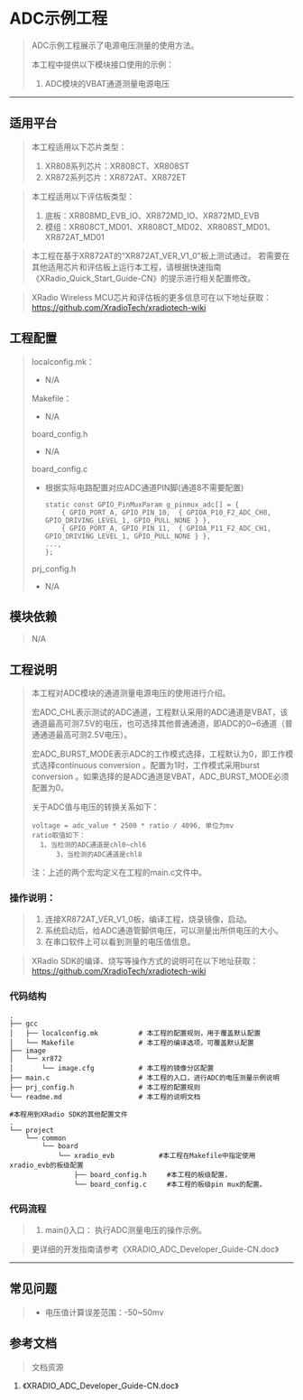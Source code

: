 # ADC示例工程

> ADC示例工程展示了电源电压测量的使用方法。
>
> 本工程中提供以下模块接口使用的示例：
>
> 1. ADC模块的VBAT通道测量电源电压

---

## 适用平台

> 本工程适用以下芯片类型：
> 1. XR808系列芯片：XR808CT、XR808ST
> 2. XR872系列芯片：XR872AT、XR872ET

> 本工程适用以下评估板类型：
> 1. 底板：XR808MD_EVB_IO、XR872MD_IO、XR872MD_EVB
> 2. 模组：XR808CT_MD01、XR808CT_MD02、XR808ST_MD01、XR872AT_MD01

> 本工程在基于XR872AT的“XR872AT_VER_V1_0”板上测试通过。
> 若需要在其他适用芯片和评估板上运行本工程，请根据快速指南《XRadio_Quick_Start_Guide-CN》的提示进行相关配置修改。

> XRadio Wireless MCU芯片和评估板的更多信息可在以下地址获取：
> https://github.com/XradioTech/xradiotech-wiki

## 工程配置

> localconfig.mk：
>
> - N/A
>
> Makefile：
>
> - N/A
>
> board_config.h
>
> - N/A
>
> board_config.c
>
> - 根据实际电路配置对应ADC通道PIN脚(通道8不需要配置)
>
>   ```
>   static const GPIO_PinMuxParam g_pinmux_adc[] = {
>   	{ GPIO_PORT_A, GPIO_PIN_10,  { GPIOA_P10_F2_ADC_CH0,  GPIO_DRIVING_LEVEL_1, GPIO_PULL_NONE } },
>   	{ GPIO_PORT_A, GPIO_PIN_11,  { GPIOA_P11_F2_ADC_CH1,  GPIO_DRIVING_LEVEL_1, GPIO_PULL_NONE } },
>   ...,
>   };
>   ```
>
> prj_config.h
>
> - N/A

## 模块依赖

> N/A

## 工程说明

> 本工程对ADC模块的通道测量电源电压的使用进行介绍。
>
> 宏ADC_CHL表示测试的ADC通道，工程默认采用的ADC通道是VBAT，该通道最高可测7.5V的电压，也可选择其他普通通道，即ADC的0~6通道（普通通道最高可测2.5V电压）。
>
> 宏ADC_BURST_MODE表示ADC的工作模式选择，工程默认为0，即工作模式选择continuous conversion 。配置为1时，工作模式采用burst conversion 。如果选择的是ADC通道是VBAT，ADC_BURST_MODE必须配置为0。
>
> 关于ADC值与电压的转换关系如下：
>
> ```
> voltage = adc_value * 2500 * ratio / 4096, 单位为mv
> ratio取值如下：
> 	1，当检测的ADC通道是chl0~chl6
>   	3，当检测的ADC通道是chl8
> ```
>
> 注：上述的两个宏均定义在工程的main.c文件中。

### 操作说明：

> 1. 连接XR872AT_VER_V1_0板，编译工程，烧录镜像，启动。
> 3. 系统启动后，给ADC通道管脚供电压，可以测量出所供电压的大小。
> 3. 在串口软件上可以看到测量的电压值信息。

> XRadio SDK的编译、烧写等操作方式的说明可在以下地址获取：
> https://github.com/XradioTech/xradiotech-wiki

### 代码结构
```
.
├── gcc
│   ├── localconfig.mk          # 本工程的配置规则，用于覆盖默认配置
│   └── Makefile                # 本工程的编译选项，可覆盖默认配置
├── image
│   └── xr872
│       └── image.cfg           # 本工程的镜像分区配置
├── main.c                      # 本工程的入口，进行ADC的电压测量示例说明
├── prj_config.h                # 本工程的配置规则
└── readme.md                   # 本工程的说明文档

#本程用到XRadio SDK的其他配置文件
.
└── project
    └── common
        └── board
            └── xradio_evb           #本工程在Makefile中指定使用xradio_evb的板级配置
                ├── board_config.h     #本工程的板级配置，
                └── board_config.c     #本工程的板级pin mux的配置。
```
### 代码流程

> 1. main()入口： 执行ADC测量电压的操作示例。
> 

> 更详细的开发指南请参考《XRADIO_ADC_Developer_Guide-CN.doc》

---

## 常见问题

> - 电压值计算误差范围：-50~50mv

## 参考文档

> 文档资源

1. 《XRADIO_ADC_Developer_Guide-CN.doc》
